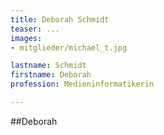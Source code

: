 ```yaml
---
title: Deborah Schmidt
teaser: ...
images:
- mitglieder/michael_t.jpg

lastname: Schmidt
firstname: Deborah
profession: Medieninformatikerin

---
```


##Deborah

